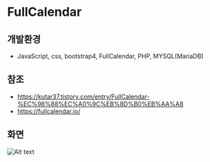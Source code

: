 # FullCalendar

## 개발환경
- JavaScript, css, bootstrap4, FullCalendar, PHP, MYSQL(MariaDB)

## 참조
- https://kutar37.tistory.com/entry/FullCalendar-%EC%98%88%EC%A0%9C%EB%8D%B0%EB%AA%A8
- https://fullcalendar.io/

## 화면
![Alt text](https://github.com/LeeChiWon/FullCalendar/blob/master/demo.png,"화면")
